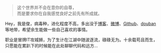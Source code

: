 > 这个世界并不会在意你的自尊，  
> 而是要求你在自我感觉良好之前先有所成就。

Hey，我是俊，病毒种，进化程度不高，多出没于[博客](https://junotes.com)、[微博](http://weibo.com/xiekeli)、[Github](https://github.com/xiekeli)、[douban](https://www.douban.com/people/xiekeli/) 等地带，希望余生能做一些自己喜欢的事情。

职业是冒牌IT攻城狮，为了生计在江湖中随波逐流，碌碌无为。十余载苟且而生，只愿能在累趴下的时候能在此处聊聊代码和远方... 



